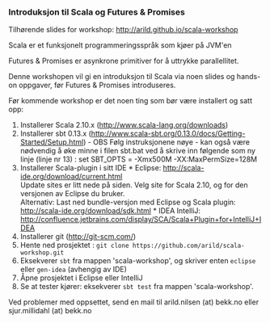 ### Introduksjon til Scala og Futures & Promises

Tilhørende slides for workshop: http://arild.github.io/scala-workshop

Scala er et funksjonelt programmeringsspråk som kjøer på JVM'en

Futures & Promises er asynkrone primitiver for å uttrykke parallellitet.

Denne workshopen vil gi en introduksjon til Scala via noen slides og hands-on oppgaver, før Futures & Promises introduseres.

Før kommende workshop er det noen ting som bør være installert og satt opp:

1. Installerer Scala 2.10.x (http://www.scala-lang.org/downloads)
2. Installerer sbt 0.13.x (http://www.scala-sbt.org/0.13.0/docs/Getting-Started/Setup.html) - OBS Følg instruksjonene nøye - kan også være nødvendig å øke minne i filen sbt.bat ved å skrive inn følgende som ny linje (linje nr 13) :
set SBT_OPTS = -Xmx500M  -XX:MaxPermSize=128M
3. Installerer Scala-plugin i sitt IDE
       * Eclipse:
              http://scala-ide.org/download/current.html  
              Update sites er litt nede på siden. Velg site for Scala 2.10, og for den versjonen av Eclipse du bruker.  
              Alternativ: Last ned bundle-versjon med Eclipse og Scala plugin: http://scala-ide.org/download/sdk.html
       * IDEA IntelliJ:
              http://confluence.jetbrains.com/display/SCA/Scala+Plugin+for+IntelliJ+IDEA
4. Installerer git (http://git-scm.com/)
5. Hente ned prosjektet : `git clone https://github.com/arild/scala-workshop.git`
6. Eksekverer `sbt` fra mappen 'scala-workshop', og skriver enten `eclipse` eller `gen-idea` (avhengig av IDE)
7. Åpne prosjektet i Eclipse eller IntelliJ
8. Se at tester kjører: eksekverer `sbt test` fra mappen 'scala-workshop'.

Ved problemer med oppsettet, send en mail til arild.nilsen (at) bekk.no eller sjur.millidahl (at) bekk.no
